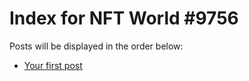 # Index for NFT World #9756
Posts will be displayed in the order below:

- [Your first post](./001-first.md)

